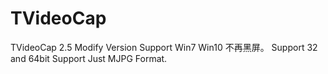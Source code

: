 # TVideoCap
TVideoCap 2.5 Modify Version
Support Win7 Win10
不再黑屏。
Support 32 and 64bit
Support Just MJPG Format.
